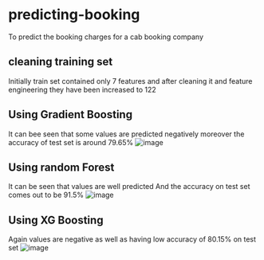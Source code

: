 # predicting-booking
To predict the booking charges for a cab booking company
## cleaning training set
Initially train set contained only 7 features and after cleaning it and feature engineering they have been increased to 122
## Using Gradient Boosting
It can bee seen that some values are predicted negatively
moreover the accuracy of test set is around 79.65%
![image](https://user-images.githubusercontent.com/52886443/66635343-a441c280-ec2c-11e9-9be6-3b3883e23042.png)
## Using random Forest
It can be seen that values are well predicted 
And the accuracy on test set comes out to be 91.5%
![image](https://user-images.githubusercontent.com/52886443/66635723-701ad180-ec2d-11e9-9445-512bf87c6f78.png)
## Using XG Boosting
Again values are negative as well as having low accuracy of 80.15% on test set
![image](https://user-images.githubusercontent.com/52886443/66635550-1914fc80-ec2d-11e9-8a89-4a26d71e3082.png)

